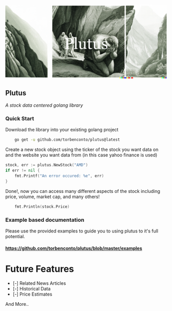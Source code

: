 ![logo](./assets/logo.webp)
## Plutus
*A stock data centered golang library*

### Quick Start
Download the library into your existing golang project
```sh
    go get -u github.com/torbenconto/plutus@latest
```

Create a new stock object using the ticker of the stock you want data on and the website you want data from (in this case yahoo finance is used)
```go
stock, err := plutus.NewStock("AMD")
if err != nil {
	fmt.Printf("An error occured: %e", err)
}
```
Done!, now you can access many different aspects of the stock including price, volume, market cap, and many others!
```go
    fmt.Println(stock.Price)
```


### Example based documentation
Please use the provided examples to guide you to using plutus to it's full potential.
#### https://github.com/torbenconto/plutus/blob/master/examples


# Future Features
- [-] Related News Articles
- [-] Historical Data
- [-] Price Estimates


And More..